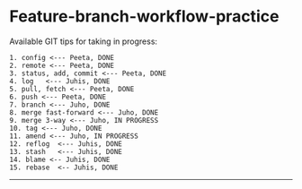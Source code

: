 # Feature-branch-workflow-practice

Available GIT tips for taking in progress:

```
1. config <--- Peeta, DONE
2. remote <--- Peeta, DONE
3. status, add, commit <--- Peeta, DONE
4. log   <--- Juhis, DONE
5. pull, fetch <--- Peeta, DONE
6. push <--- Peeta, DONE
7. branch <--- Juho, DONE
8. merge fast-forward <--- Juho, DONE
9. merge 3-way <--- Juho, IN PROGRESS
10. tag <--- Juho, DONE
11. amend <--- Juho, IN PROGRESS
12. reflog  <--- Juhis, DONE
13. stash   <--- Juhis, DONE
14. blame <-- Juhis, DONE
15. rebase  <-- Juhis, DONE

```
---


